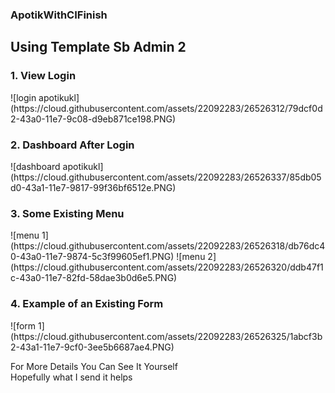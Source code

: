 ### ApotikWithCIFinish ###
## Using Template Sb Admin 2 ##

<h3>1. View Login</h3>
![login apotikukl](https://cloud.githubusercontent.com/assets/22092283/26526312/79dcf0d2-43a0-11e7-9c08-d9eb871ce198.PNG)

<h3>2. Dashboard After Login</h3>
![dashboard apotikukl](https://cloud.githubusercontent.com/assets/22092283/26526337/85db05d0-43a1-11e7-9817-99f36bf6512e.PNG)

<h3>3. Some Existing Menu</h3>
![menu 1](https://cloud.githubusercontent.com/assets/22092283/26526318/db76dc40-43a0-11e7-9874-5c3f99605ef1.PNG)
![menu 2](https://cloud.githubusercontent.com/assets/22092283/26526320/ddb47f1c-43a0-11e7-82fd-58dae3b0d6e5.PNG)

<h3>4. Example of an Existing Form</h3>
![form 1](https://cloud.githubusercontent.com/assets/22092283/26526325/1abcf3b2-43a1-11e7-9cf0-3ee5b6687ae4.PNG)

<p>
	For More Details You Can See It Yourself<br>
	Hopefully what I send it helps
</p>
